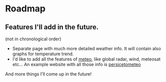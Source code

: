# Roadmap
## Features I'll add in the future.
(not in chronological order)
<ul>
  <li>Separate page with much more detailed weather info. It will contain also graphs for temperature trend.</li>
  <li>I'd like to add all the features of <a href="https://gitlab.com/bitseater/meteo">meteo</a>, like global radar, wind, meteosat etc... An example website with all those info is 
    <a href="http://www.persicetometeo.com/">persicetometeo</a></li>
</ul>

And more things I'll come up in the future!

